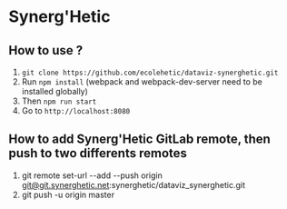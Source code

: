 # Synerg'Hetic

## How to use ?
1. `git clone https://github.com/ecolehetic/dataviz-synerghetic.git`
2. Run `npm install` (webpack and webpack-dev-server need to be installed globally)
3. Then `npm run start`
4. Go to `http://localhost:8080`

## How to add Synerg'Hetic GitLab remote, then push to two differents remotes
1. git remote set-url --add --push origin git@git.synerghetic.net:synerghetic/dataviz_synerghetic.git
2. git push -u origin master
